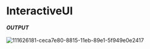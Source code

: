 # InteractiveUI
***OUTPUT***
</br>
</br>
![111626181-ceca7e80-8815-11eb-89e1-5f949e0e2417](https://user-images.githubusercontent.com/47654151/111633741-ec9be180-881d-11eb-925a-42c755edf774.jpg)

